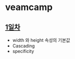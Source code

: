 # veamcamp

## [1일차](https://velog.io/@pongdang/width-height%EC%9D%98-%EA%B8%B0%EB%B3%B8%EA%B0%92-Cascading%EA%B3%BC-specificity)

- width 와 height 속성의 기본값
- Cascading
- specificity
